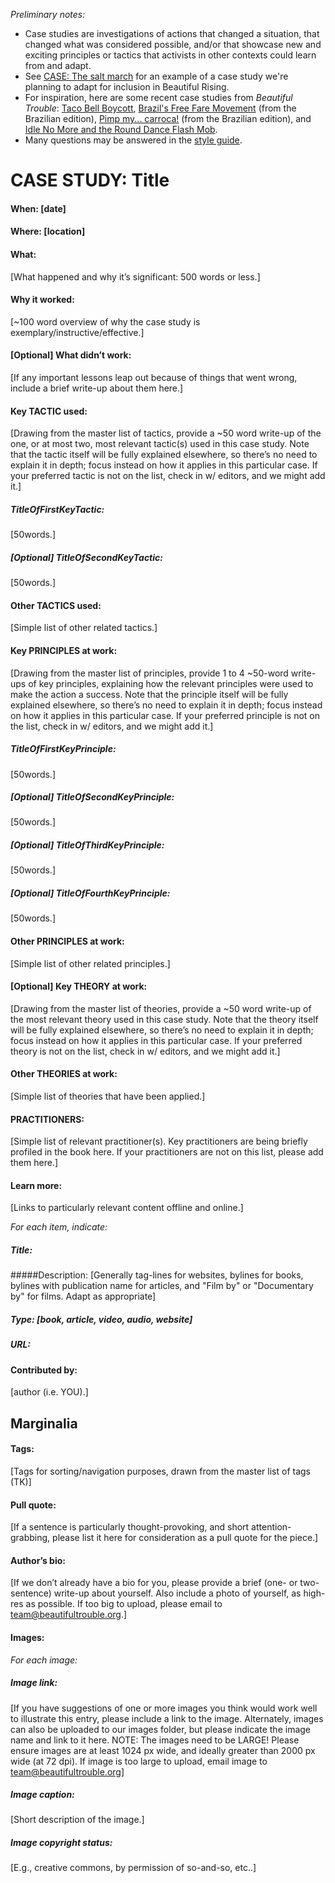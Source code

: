 _Preliminary notes:_
* Case studies are investigations of actions that changed a situation, that changed what was considered possible, and/or that showcase new and exciting principles or tactics that activists in other contexts could learn from and adapt.
* See [CASE: The salt march](https://github.com/BeautifulTrouble/Beautiful-Rising-Content/blob/master/case-studies/case-the-salt-march.md) for an example of a case study we're planning to adapt for inclusion in Beautiful Rising.
* For inspiration, here are some recent case studies from *Beautiful Trouble*: [Taco Bell Boycott](http://beautifultrouble.org/case/taco-bell-boycott/), [Brazil's Free Fare Movement](http://beautifultrouble.org/case/brazils-free-fare-movement/) (from the Brazilian edition), [Pimp my... carroca!](http://beautifultrouble.org/case/pimp-my-carroca/) (from the Brazilian edition), and [Idle No More and the Round Dance Flash Mob](http://beautifultrouble.org/case/idle-dance-flash-mob/). 
* Many questions may be answered in the [style guide](https://github.com/BeautifulTrouble/Beautiful-Rising-Content/blob/master/style-guide.md). 

# CASE STUDY: Title

#### When: [date]

#### Where: [location]

#### What:  
[What happened and why it’s significant: 500 words or less.]

#### Why it worked: 
[~100 word overview of why the case study is exemplary/instructive/effective.]

#### [Optional] What didn’t work: 
[If any important lessons leap out because of things that went wrong, include a brief write-up about them here.]

#### Key TACTIC used: 
[Drawing from the master list of tactics, provide a ~50 word write-up of the one, or at most two, most relevant tactic(s) used in this case study. Note that the tactic itself will be fully explained elsewhere, so there’s no need to explain it in depth; focus instead on how it applies in this particular case. If your preferred tactic is not on the list, check in w/ editors, and we might add it.]

##### TitleOfFirstKeyTactic: 
[50words.]

##### [Optional] TitleOfSecondKeyTactic: 
[50words.]

#### Other TACTICS used: 
[Simple list of other related tactics.]
 
#### Key PRINCIPLES at work: 
[Drawing from the master list of principles, provide 1 to 4 ~50-word write-ups of key principles, explaining how the relevant principles were used to make the action a success. Note that the principle itself will be fully explained elsewhere, so there’s no need to explain it in depth; focus instead on how it applies in this particular case. If your preferred principle is not on the list, check in w/ editors, and we might add it.] 

##### TitleOfFirstKeyPrinciple: 
[50words.]

##### [Optional] TitleOfSecondKeyPrinciple: 
[50words.]

##### [Optional] TitleOfThirdKeyPrinciple: 
[50words.]

##### [Optional] TitleOfFourthKeyPrinciple: 
[50words.]

#### Other PRINCIPLES at work: 
[Simple list of other related principles.]

#### [Optional] Key THEORY at work: 
[Drawing from the master list of theories, provide a ~50 word write-up of the most relevant theory used in this case study. Note that the theory itself will be fully explained elsewhere, so there’s no need to explain it in depth; focus instead on how it applies in this particular case. If your preferred theory is not on the list, check in w/ editors, and we might add it.]

#### Other THEORIES at work: 
[Simple list of theories that have been applied.]

#### PRACTITIONERS: 
[Simple list of relevant practitioner(s). Key practitioners are being briefly profiled in the book here. If your practitioners are not on this list, please add them here.]
 
#### Learn more: 
[Links to particularly relevant content offline and online.]

_For each item, indicate:_
##### Title: 
#####Description: [Generally tag-lines for websites, bylines for books, bylines with publication name for articles, and "Film by" or "Documentary by" for films. Adapt as appropriate]
##### Type: [book, article, video, audio, website]
##### URL:


#### Contributed by: 
[author (i.e. YOU).]


## Marginalia

#### Tags:  
[Tags for sorting/navigation purposes, drawn from the master list of tags (TK)]

#### Pull quote: 
[If a sentence is particularly thought-provoking, and short attention-grabbing, please list it here for consideration as a pull quote for the piece.]

#### Author’s bio: 
[If we don’t already have a bio for you, please provide a brief (one- or two-sentence) write-up about yourself. Also include a photo of yourself, as high-res as possible. If too big to upload, please email to team@beautifultrouble.org.]

#### Images: 
_For each image:_
##### Image link: 
[If you have suggestions of one or more images you think would work well to illustrate this entry, please include a link to the image. Alternately, images can also be uploaded to our images folder, but please indicate the image name and link to it here. NOTE: The images need to be LARGE! Please ensure images are at least 1024 px wide, and ideally greater than 2000 px wide (at 72 dpi). If image is too large to upload, email image to team@beautifultrouble.org] 

##### Image caption: 
[Short description of the image.]

##### Image copyright status: 
[E.g., creative commons, by permission of so-and-so, etc..]

